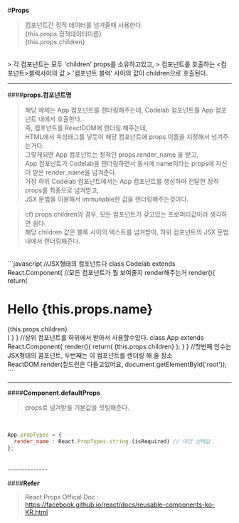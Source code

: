 #**Props**
</br>
> 컴포넌트간 정적 데이터를 넘겨줄때 사용한다.<br>
> {this.props.정적데이터이름} <br>
> {this.props.children} <br>
</br>
> 각 컴포넌트는 모두 'children' props를 소유하고있고,
> 컴포넌트를 호출하는 <컴포넌트>블럭사이의 값</컴포넌트>
> '컴포넌트 블럭' 사이의 값이 children으로 호출된다.


---------

####**props.컴포넌트명**
</br>
> 해당 예제는 App 컴포넌트를 렌더링해주는데, Codelab 컴포넌트를 App 컴포넌트 내에서 호출한다.<br>
> 즉, <App></App> 컴포넌트를 ReactDOM에 렌더링 해주는데,</br>
> HTML에서 속성태그를 넣듯이 해당 컴포넌트에 props 이름을 지정해서 넘겨주는거다.</br>
> 그렇게되면 App 컴포넌트는 정적인 props.render_name 을 받고,</br>
> App 컴포넌트가 Codelab을 렌더링하면서 동시에 name이라는 props에 자신이 받은 render_name을 넘겨준다.</br>
> 가장 하위 Codelab 컴포넌트에서는 App 컴포넌트를 생성하며 전달한 정적 props를 최종으로 넘겨받고,</br>
> JSX 문법을 이용해서 immunable한 값을 렌더링해주는것이다.</br>

> cf) props.children의 경우, 모든 컴포넌트가 갖고있는 프로퍼티값이라 생각하면 쉽다.</br>
> 해당 children 값은 블록 사이의 텍스트를 넘겨받아, 하위 컴포넌트의 JSX 문법 내에서 렌더링해준다.

</br>
```javascript
//JSX형태의 컴포넌트다
class Codelab extends React.Component{
  //모든 컴포넌트가 뭘 보여줄지 render해주는거
  render(){
    return(
      <div>
        <h1>Hello {this.props.name}</h1>
        <div>{this.props.children}</div>
      </div>
    )    
  }
}
//상위 컴포넌트를 하위에서 받아서 사용할수있다.
class App extends React.Component{
 render(){
   return(
    <Codelab name={this.props.render_name}>{this.props.children}</Codelab>
   );
 }
}
//첫번째 인수는 JSX형태의 콤포넌트, 두번째는 이 컴포넌트를 렌더링 해 줄 장소
ReactDOM.render(<App render_name="World">칠드런은 다들고있어요</App>, document.getElementById('root'));
```

-------------

####**Component.defaultProps**
</br>
> props로 넘겨받을 기본값을 셋팅해준다.

</br>

```javascript
App.propTypes = {
  render_name : React.PropTypes.string.(isRequired) // 이건 선택값
};

```

</br>
--------------

####**Refer**
</br>
>React Props Offical Doc : https://facebook.github.io/react/docs/reusable-components-ko-KR.html

